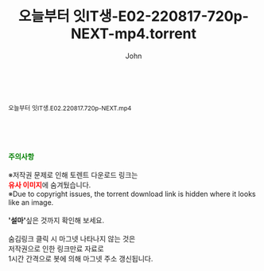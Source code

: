 ﻿---
layout: post
title:  "오늘부터 잇IT생-E02-220817-720p-NEXT-mp4.torrent"
author: John
categories: [ 방송/음악 ]
tags: [  ]
image:  
description: "오늘부터 잇IT생-E02-220817-720p-NEXT-mp4 torrent 정보 공유"
toc: true
toc_sticky: true
---

<br>
<div class="view-img">
<a class="view_image" href="http://torrentmobile61.com/bbs/view_image.php?fn=%2Fdata%2Ffile%2Fmusic%2F469716874_0acGOzu5_d7360d3517f52c2643de2f7b3bf4c9b0675d6f2a.jpg" target="_blank"><img alt="" class="img-tag" content="http://torrentmobile61.com/data/file/music/469716874_0acGOzu5_d7360d3517f52c2643de2f7b3bf4c9b0675d6f2a.jpg" itemprop="image" src="http://torrentmobile61.com/data/file/music/469716874_0acGOzu5_d7360d3517f52c2643de2f7b3bf4c9b0675d6f2a.jpg"/></a></div><div class="view-content" itemprop="description">
<p><span style="font-size:12px;">오늘부터 잇IT생.E02.220817.720p-NEXT.mp4</span> </p> </div>
    
<br><br><br>
<p data-ke-size="size16"><b><span style="color: green;">주의사항</span></b><br /><br />※저작권 문제로 인해 토렌트 다운로드 링크는<br /><b><span style="color: red;">유사 이미지</span></b>에 숨겨뒀습니다.<br />※Due to copyright issues, the torrent download link is hidden where it looks like an image.<br /><br /><b>'설마'</b>싶은 것까지 확인해 보세요.<br /><br />숨김링크 클릭 시 마그넷 나타나지 않는 것은<br />저작권으로 인한 링크만료 자료로<br />1시간 간격으로 봇에 의해 마그넷 주소 갱신됩니다.</p>
